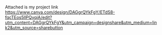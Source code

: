 Attached is my project link
https://www.canva.com/design/DAGgrQYkFgY/ETdS8-fqcTEos5llPQyqiA/edit?utm_content=DAGgrQYkFgY&utm_campaign=designshare&utm_medium=link2&utm_source=sharebutton
